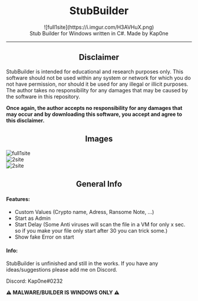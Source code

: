 <h1 align="center">StubBuilder</h1>
<p align="center">
![full1site](https://i.imgur.com/H3AVHuX.png)<br>
    Stub Builder for Windows written in C#.
    Made by Kap0ne
</p><hr>

<h2 align="center">Disclaimer</h2>
StubBuilder is intended for educational and research purposes only. This software should not be used within any system or network for which you do not have permission, nor should it be used for any illegal or illicit purposes. The author takes no responsibility for any damages that may be caused by the software in this repository.

**Once again, the author accepts no responsibility for any damages that may occur and by downloading this software, you accept and agree to this disclaimer.**

## <h2 align="center">Images</h2>
![full1site](https://i.imgur.com/v8KLkFW.png)<br>
![2site](https://i.imgur.com/bp22MOz.png)<br>
![2site](https://i.imgur.com/Y55wl4O.png)<br>

## <h2 align="center">General Info</h2>
#### Features:
- Custom Values (Crypto name, Adress, Ransome Note, ...)
- Start as Admin
- Start Delay (Some Anti viruses will scan the file in a VM for only x sec. so if you make your file only start after 30 you can trick some.)
- Show fake Error on start

#### Info:
StubBuilder is unfinished and still in the works. If you have any ideas/suggestions please add me on Discord.

Discord: Kap0ne#0232

**⚠️ MALWARE/BUILDER IS WINDOWS ONLY ⚠️**
